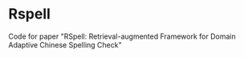 # Rspell
Code for paper "RSpell: Retrieval-augmented Framework for Domain Adaptive Chinese Spelling Check"

